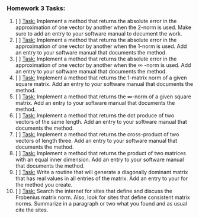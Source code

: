 ### Homework 3 Tasks:

1. [ ] [Task:](1-2normabserr.md)
 Implement a method that returns the absolute error in the approximation of one vector by another when the 2-norm is used. Make sure to add an entry to your software manual to document the work.
2. [ ] [Task:](2-1normabserr.md)
 Implement a method that returns the absolute error in the approximation of one vector by another when the 1-norm is used. Add an entry to your software manual that documents the method.
3. [ ] [Task:](3-infnormabserr.md)
 Implement a method that returns the absolute error in the approximation of one vector by another when the ∞
-norm is used. Add an entry to your software manual that documents the method. 
4. [ ] [Task:](4-1matrirxnorm.md)
 Implement a method that returns the 1-matrix norm of a given square matrix. Add an entry to your software manual that documents the method. 
5. [ ] [Task:](5-ScalarVectorMultiplication.md)
 Implement a method that returns the ∞-norm of a given square matrix. Add an entry to your software manual that documents the method.
6. [ ] [Task:](6-2Norm.md)
 Implement a method that returns the dot produce of two vectors of the same length. Add an entry to your software manual that documents the method.
7. [ ] [Task:](7-1Norm.md)
 Implement a method that returns the cross-product of two vectors of length three. Add an entry to your software manual that documents the method.
8. [ ] [Task:](8-InfinityNorm.md)
 Implement a method that returns the product of two matrices with an equal inner dimension. Add an entry to your software manual that documents the method.
9. [ ] [Task:](9-SymmetricMatrix.md)
 Write a routine that will generate a diagonally dominant matrix that has real values in all entries of the matrix. Add an entry to your for the method you create.
10. [ ] [Task:](10-MatrixNormDiscussion.md)
 Search the internet for sites that define and discuss the Frobenius matrix norm. Also, look for sites that define consistent matrix norms. Summarize in a paragraph or two what you found and as usual cite the sites.
